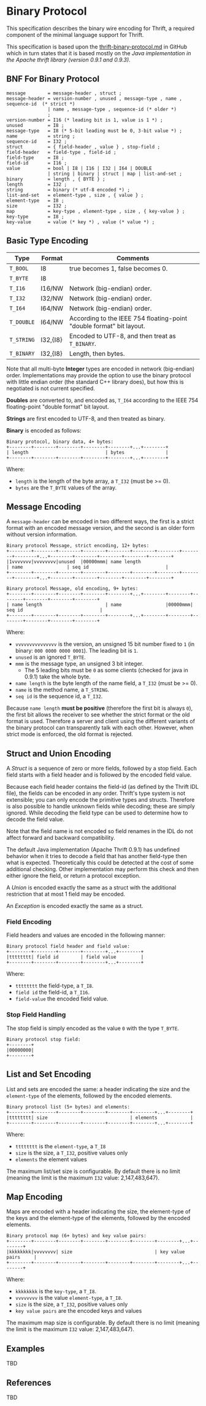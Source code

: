 # Binary Protocol

This specification describes the binary wire encoding for Thrift, a required component of the minimal language support for Thrift.

This specification is based upon the [thrift-binary-protocol.md](https://github.com/apache/thrift/blob/master/doc/specs/thrift-binary-protocol.md) in GitHub which in turn states that it is based mostly on the *Java implementation in the Apache thrift library (version 0.9.1 and 0.9.3)*. 

## BNF For Binary Protocol

```ebnf
message        = message-header , struct ;
message-header = version-number , unused , message-type , name , sequence-id  (* strict *)
               | name , message-type , sequence-id (* older *)
               ;
version-number = I16 (* leading bit is 1, value is 1 *) ;
unused         = I8 ;
message-type   = I8 (* 5-bit leading must be 0, 3-bit value *) ;
name           = string ;
sequence-id    = I32 ;
struct         = { field-header , value } , stop-field ;
field-header   = field-type , field-id ;
field-type     = I8 ;
field-id       = I16 ;
value          = bool | I8 | I16 | I32 | I64 | DOUBLE
               | string | binary | struct | map | list-and-set ;
binary         = length , { BYTE } ;
length         = I32 ;
string         = binary (* utf-8 encoded *) ;
list-and-set   = element-type , size , { value } ;
element-type   = I8 ;
size           = I32 ;
map            = key-type , element-type , size , { key-value } ;
key-type       = I8 ;
key-value      = value (* key *) , value (* value *) ;
```

## Basic Type Encoding

Type       | Format   | Comments
-----------|----------|---------
`T_BOOL`   | I8       | true becomes 1, false becomes 0.
`T_BYTE`   | I8       |
`T_I16`    | I16/NW   | Network (big-endian) order.
`T_I32`    | I32/NW   | Network (big-endian) order.
`T_I64`    | I64/NW   | Network (big-endian) order.
`T_DOUBLE` | I64/NW   | According to the IEEE 754 floating-point "double format" bit layout.
`T_STRING` | I32,{I8} | Encoded to UTF-8, and then treat as `T_BINARY`.
`T_BINARY` | I32,{I8} | Length, then bytes.

Note that all multi-byte **Integer** types are encoded in network (big-endian) order. Implementations may provide the option to use the binary protocol with little endian order (the standard C++ library does), but how this is negotiated is not current specified.

**Doubles** are converted to, and encoded as, `T_I64` according to the IEEE 754 floating-point "double format" bit layout.

**Strings** are first encoded to UTF-8, and then treated as binary.

**Binary** is encoded as follows:

```
Binary protocol, binary data, 4+ bytes:
+--------+--------+--------+--------+--------+...+--------+
| length                            | bytes               |
+--------+--------+--------+--------+--------+...+--------+
```

Where:

* `length` is the length of the byte array, a `T_I32` (must be >= 0).
* `bytes` are the `T_BYTE` values of the array.

## Message Encoding

A `message-header` can be encoded in two different ways, the first is a strict format with an encoded message version, and the second is an older form without version information.

```
Binary protocol Message, strict encoding, 12+ bytes:
+--------+--------+--------+--------+--------+--------+--------+--------+--------+...+--------+--------+--------+--------+--------+
|1vvvvvvv|vvvvvvvv|unused  |00000mmm| name length                       | name                | seq id                            |
+--------+--------+--------+--------+--------+--------+--------+--------+--------+...+--------+--------+--------+--------+--------+
```

```
Binary protocol Message, old encoding, 9+ bytes:
+--------+--------+--------+--------+--------+...+--------+--------+--------+--------+--------+--------+
| name length                       | name                |00000mmm| seq id                            |
+--------+--------+--------+--------+--------+...+--------+--------+--------+--------+--------+--------+
```

Where:

* `vvvvvvvvvvvvvvv` is the version, an unsigned 15 bit number fixed to `1` (in binary: `000 0000 0000 0001`).
  The leading bit is `1`.
* `unused` is an ignored `T_BYTE`.
* `mmm` is the message type, an unsigned 3 bit integer. 
  * The 5 leading bits must be `0` as some clients (checked for java in 0.9.1) take the whole byte.
* `name length` is the byte length of the name field, a `T_I32` (must be >= 0).
* `name` is the method name, a `T_STRING`.
* `seq id` is the sequence id, a `T_I32`.

Because `name length` **must be positive** (therefore the first bit is always `0`), the first bit allows the receiver to see
whether the strict format or the old format is used. Therefore a server and client using the different variants of the
binary protocol can transparently talk with each other. However, when strict mode is enforced, the old format is
rejected.

## Struct and Union Encoding

A *Struct* is a sequence of zero or more fields, followed by a stop field. Each field starts with a field header and
is followed by the encoded field value. 

Because each field header contains the field-id (as defined by the Thrift IDL file), the fields can be encoded in any
order. Thrift's type system is not extensible; you can only encode the primitive types and structs. Therefore is also
possible to handle unknown fields while decoding; these are simply ignored. While decoding the field type can be used to
determine how to decode the field value.

Note that the field name is not encoded so field renames in the IDL do not affect forward and backward compatibility.

The default Java implementation (Apache Thrift 0.9.1) has undefined behavior when it tries to decode a field that has
another field-type then what is expected. Theoretically this could be detected at the cost of some additional checking.
Other implementation may perform this check and then either ignore the field, or return a protocol exception.

A *Union* is encoded exactly the same as a struct with the additional restriction that at most 1 field may be encoded.

An *Exception* is encoded exactly the same as a struct.

### Field Encoding

Field headers and values are encoded in the following manner:

```
Binary protocol field header and field value:
+--------+--------+--------+--------+...+--------+
|tttttttt| field id        | field value         |
+--------+--------+--------+--------+...+--------+
```

Where:

* `tttttttt` the field-type, a `T_I8`.
* `field id` the field-id, a `T_I16`.
* `field-value` the encoded field value.

### Stop Field Handling

The stop field is simply encoded as the value `0` with the type `T_BYTE`.

```
Binary protocol stop field:
+--------+
|00000000|
+--------+
```

## List and Set Encoding

List and sets are encoded the same: a header indicating the size and the `element-type` of the elements, followed by the
encoded elements.

```
Binary protocol list (5+ bytes) and elements:
+--------+--------+--------+--------+--------+--------+...+--------+
|tttttttt| size                              | elements            |
+--------+--------+--------+--------+--------+--------+...+--------+
```

Where:

* `tttttttt` is the `element-type`, a `T_I8`
* `size` is the size, a `T_I32`, positive values only
* `elements` the element values

The maximum list/set size is configurable. By default there is no limit (meaning the limit is the maximum `I32` value:
2,147,483,647).

## Map Encoding

Maps are encoded with a header indicating the size, the element-type of the keys and the element-type of the elements,
followed by the encoded elements.

```
Binary protocol map (6+ bytes) and key value pairs:
+--------+--------+--------+--------+--------+--------+--------+...+--------+
|kkkkkkkk|vvvvvvvv| size                              | key value pairs     |
+--------+--------+--------+--------+--------+--------+--------+...+--------+
```

Where:

* `kkkkkkkk` is the `key-type`, a `T_I8`.
* `vvvvvvvv` is the value `element-type`, a `T_I8`.
* `size` is the size, a `T_I32`, positive values only
* `key value pairs` are the encoded keys and values

The maximum map size is configurable. By default there is no limit (meaning the limit is the maximum `I32` value:
2,147,483,647).

## Examples

TBD

## References

TBD

